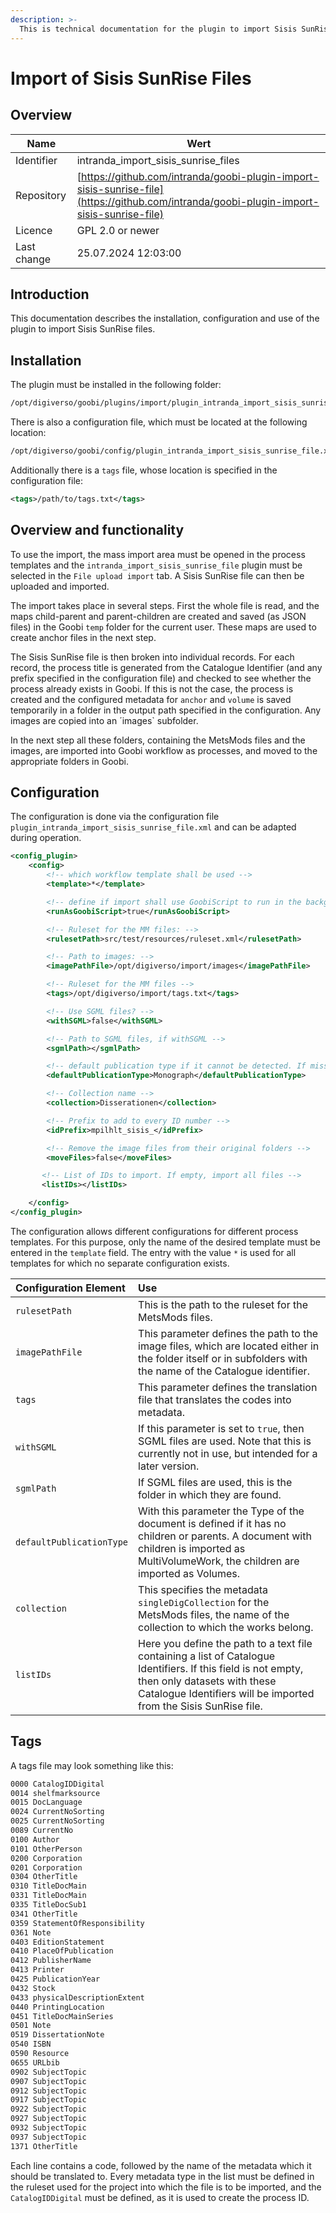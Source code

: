 ```yaml
---
description: >-
  This is technical documentation for the plugin to import Sisis SunRise files to processes in Goobi workflow.
---
```


# Import of Sisis SunRise Files

## Overview

Name                     | Wert
-------------------------|-----------
Identifier               | intranda_import_sisis_sunrise_files
Repository               | [https://github.com/intranda/goobi-plugin-import-sisis-sunrise-file](https://github.com/intranda/goobi-plugin-import-sisis-sunrise-file)
Licence              | GPL 2.0 or newer 
Last change    | 25.07.2024 12:03:00


## Introduction
This documentation describes the installation, configuration and use of the plugin to import Sisis SunRise files.


## Installation
The plugin must be installed in the following folder:

```bash
/opt/digiverso/goobi/plugins/import/plugin_intranda_import_sisis_sunrise_file-base.jar
```

There is also a configuration file, which must be located at the following location:

```bash
/opt/digiverso/goobi/config/plugin_intranda_import_sisis_sunrise_file.xml
```

Additionally there is a `tags` file, whose location is specified in the configuration file:

```xml
<tags>/path/to/tags.txt</tags>
```


## Overview and functionality
To use the import, the mass import area must be opened in the process templates and the `intranda_import_sisis_sunrise_file` plugin must be selected in the `File upload import` tab. A Sisis SunRise file can then be uploaded and imported.

The import takes place in several steps. First the whole file is read, and the maps child-parent and parent-children are created and saved (as JSON files) in the Goobi `temp` folder for the current user. These maps are used to create anchor files in the next step.

The Sisis SunRise file is then broken into individual records. For each record, the process title is generated from the Catalogue Identifier (and any prefix specified in the configuration file) and checked to see whether the process already exists in Goobi. If this is not the case, the process is created and the configured metadata for `anchor` and `volume` is saved temporarily in a folder in the output path specified in the configuration. Any images are copied into an ´images\` subfolder.

In the next step all these folders, containing the MetsMods files and the images, are imported into Goobi workflow as processes, and moved to the appropriate folders in Goobi.


## Configuration
The configuration is done via the configuration file `plugin_intranda_import_sisis_sunrise_file.xml` and can be adapted during operation.

```xml
<config_plugin>
    <config>
        <!-- which workflow template shall be used -->
        <template>*</template>

        <!-- define if import shall use GoobiScript to run in the background -->
        <runAsGoobiScript>true</runAsGoobiScript>

        <!-- Ruleset for the MM files: -->
        <rulesetPath>src/test/resources/ruleset.xml</rulesetPath>

        <!-- Path to images: -->
        <imagePathFile>/opt/digiverso/import/images</imagePathFile>

        <!-- Ruleset for the MM files -->
        <tags>/opt/digiverso/import/tags.txt</tags>

        <!-- Use SGML files? -->
        <withSGML>false</withSGML>

        <!-- Path to SGML files, if withSGML -->
        <sgmlPath></sgmlPath>

        <!-- default publication type if it cannot be detected. If missing or empty, no record will be created -->
        <defaultPublicationType>Monograph</defaultPublicationType>

        <!-- Collection name -->
        <collection>Disserationen</collection>

        <!-- Prefix to add to every ID number -->        
        <idPrefix>mpilhlt_sisis_</idPrefix>

        <!-- Remove the image files from their original folders -->   
        <moveFiles>false</moveFiles>

       <!-- List of IDs to import. If empty, import all files -->
       <listIDs></listIDs>

    </config>
</config_plugin>
```

The configuration allows different configurations for different process templates. For this purpose, only the name of the desired template must be entered in the `template` field. The entry with the value `*` is used for all templates for which no separate configuration exists.

| Configuration Element | Use |
| :--- | :--- |
| `rulesetPath` | This is the path to the ruleset for the MetsMods files. |
| `imagePathFile` | This parameter defines the path to the image files, which are located either in the folder itself or in subfolders with the name of the Catalogue identifier. |
| `tags` | This parameter defines the translation file that translates the codes into metadata. |
| `withSGML` | If this parameter is set to `true`, then SGML files are used. Note that this is currently not in use, but intended for a later version. |
| `sgmlPath` | If SGML files are used, this is the folder in which they are found. |
| `defaultPublicationType` | With this parameter the Type of the document is defined if it has no children or parents. A document with children is imported as MultiVolumeWork, the children are imported as Volumes. |
| `collection` | This specifies the metadata `singleDigCollection` for the MetsMods files, the name of the collection to which the works belong. |
| `listIDs` | Here you define the path to a text file containing a list of Catalogue Identifiers. If this field is not empty, then only datasets with these Catalogue Identifiers will be imported from the Sisis SunRise file. |


## Tags

A tags file may look something like this:

```bash
0000 CatalogIDDigital
0014 shelfmarksource
0015 DocLanguage
0024 CurrentNoSorting
0025 CurrentNoSorting
0089 CurrentNo
0100 Author
0101 OtherPerson
0200 Corporation
0201 Corporation
0304 OtherTitle
0310 TitleDocMain
0331 TitleDocMain
0335 TitleDocSub1
0341 OtherTitle
0359 StatementOfResponsibility
0361 Note
0403 EditionStatement
0410 PlaceOfPublication
0412 PublisherName
0413 Printer
0425 PublicationYear
0432 Stock
0433 physicalDescriptionExtent
0440 PrintingLocation
0451 TitleDocMainSeries
0501 Note
0519 DissertationNote
0540 ISBN
0590 Resource
0655 URLbib
0902 SubjectTopic
0907 SubjectTopic
0912 SubjectTopic
0917 SubjectTopic
0922 SubjectTopic
0927 SubjectTopic
0932 SubjectTopic
0937 SubjectTopic
1371 OtherTitle
```

Each line contains a code, followed by the name of the metadata which it should be translated to. Every metadata type in the list must be defined in the ruleset used for the project into which the file is to be imported, and the `CatalogIDDigital` must be defined, as it is used to create the process ID.